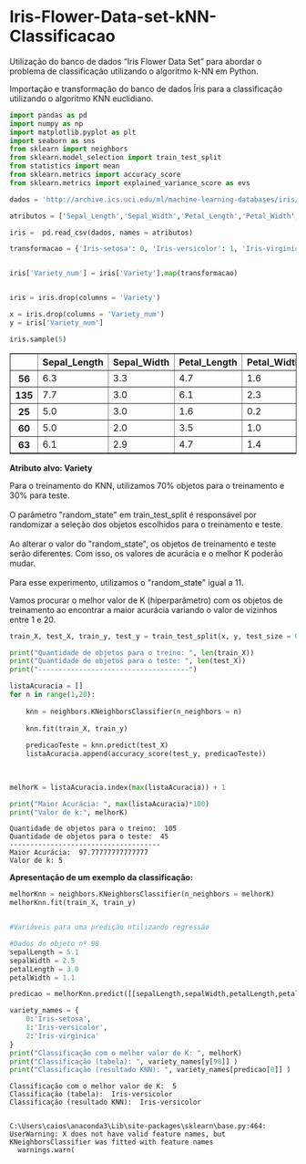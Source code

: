 # Iris-Flower-Data-set-kNN-Classificacao
Utilização do banco de dados “Iris Flower Data Set” para abordar o problema de classificação utilizando o algoritmo k-NN em Python.


Importação e transformação do banco de dados Íris para a classificação utilizando o algoritmo KNN euclidiano.


```python
import pandas as pd
import numpy as np
import matplotlib.pyplot as plt
import seaborn as sns
from sklearn import neighbors
from sklearn.model_selection import train_test_split
from statistics import mean
from sklearn.metrics import accuracy_score 
from sklearn.metrics import explained_variance_score as evs

dados = 'http://archive.ics.uci.edu/ml/machine-learning-databases/iris/iris.data'

atributos = ['Sepal_Length','Sepal_Width','Petal_Length','Petal_Width','Variety']

iris =  pd.read_csv(dados, names = atributos)

transformacao = {'Iris-setosa': 0, 'Iris-versicolor': 1, 'Iris-virginica': 2}


iris['Variety_num'] = iris['Variety'].map(transformacao)


iris = iris.drop(columns = 'Variety')

x = iris.drop(columns = 'Variety_num')
y = iris['Variety_num']

iris.sample(5)

```




<div>

<table border="1" class="dataframe">
  <thead>
    <tr style="text-align: right;">
      <th></th>
      <th>Sepal_Length</th>
      <th>Sepal_Width</th>
      <th>Petal_Length</th>
      <th>Petal_Width</th>
      <th>Variety_num</th>
    </tr>
  </thead>
  <tbody>
    <tr>
      <th>56</th>
      <td>6.3</td>
      <td>3.3</td>
      <td>4.7</td>
      <td>1.6</td>
      <td>1</td>
    </tr>
    <tr>
      <th>135</th>
      <td>7.7</td>
      <td>3.0</td>
      <td>6.1</td>
      <td>2.3</td>
      <td>2</td>
    </tr>
    <tr>
      <th>25</th>
      <td>5.0</td>
      <td>3.0</td>
      <td>1.6</td>
      <td>0.2</td>
      <td>0</td>
    </tr>
    <tr>
      <th>60</th>
      <td>5.0</td>
      <td>2.0</td>
      <td>3.5</td>
      <td>1.0</td>
      <td>1</td>
    </tr>
    <tr>
      <th>63</th>
      <td>6.1</td>
      <td>2.9</td>
      <td>4.7</td>
      <td>1.4</td>
      <td>1</td>
    </tr>
  </tbody>
</table>
</div>



<b>Atributo alvo: Variety </b>

Para o treinamento do KNN, utilizamos 70% objetos para o treinamento e 30% para teste. </br></br>
O parâmetro "random_state" em train_test_split  é responsável por randomizar a seleção dos objetos escolhidos para o treinamento e teste. </br></br>
Ao alterar o valor do "random_state", os objetos de treinamento e teste serão diferentes. Com isso, os valores de acurácia e o melhor K poderão mudar. </br></br>
Para esse experimento, utilizamos o "random_state" igual a 11. </br>

Vamos procurar o melhor valor de K (hiperparâmetro) com os objetos de treinamento ao encontrar a maior acurácia variando o valor de vizinhos entre 1 e 20.  </br>


```python
train_X, test_X, train_y, test_y = train_test_split(x, y, test_size = 0.30, random_state = 11)

print("Quantidade de objetos para o treino: ", len(train_X))
print("Quantidade de objetos para o teste: ", len(test_X))
print("-------------------------------------")

listaAcuracia = []
for n in range(1,20):
    
    knn = neighbors.KNeighborsClassifier(n_neighbors = n)
    
    knn.fit(train_X, train_y)
    
    predicaoTeste = knn.predict(test_X)
    listaAcuracia.append(accuracy_score(test_y, predicaoTeste))
    
    

melhorK = listaAcuracia.index(max(listaAcuracia)) + 1

print("Maior Acurácia: ", max(listaAcuracia)*100)
print("Valor de k:", melhorK)


```

    Quantidade de objetos para o treino:  105
    Quantidade de objetos para o teste:  45
    -------------------------------------
    Maior Acurácia:  97.77777777777777
    Valor de k: 5
    

<b>Apresentação de um exemplo da classificação: </b>


```python
melhorKnn = neighbors.KNeighborsClassifier(n_neighbors = melhorK)
melhorKnn.fit(train_X, train_y)


#Variáveis para uma predição utilizando regressão

#Dados do objeto nº 98
sepalLength = 5.1
sepalWidth = 2.5
petalLength = 3.0
petalWidth = 1.1

predicao = melhorKnn.predict([[sepalLength,sepalWidth,petalLength,petalWidth],])

variety_names = {
    0:'Iris-setosa',
    1:'Iris-versicolor', 
    2:'Iris-virginica'
}
print("Classificação com o melhor valor de K: ", melhorK)
print("Classificação (tabela): ", variety_names[y[98]] )
print("Classificação (resultado KNN): ", variety_names[predicao[0]] )

```

    Classificação com o melhor valor de K:  5
    Classificação (tabela):  Iris-versicolor
    Classificação (resultado KNN):  Iris-versicolor
    

    C:\Users\caios\anaconda3\Lib\site-packages\sklearn\base.py:464: UserWarning: X does not have valid feature names, but KNeighborsClassifier was fitted with feature names
      warnings.warn(
    


```python

```




```python

```
